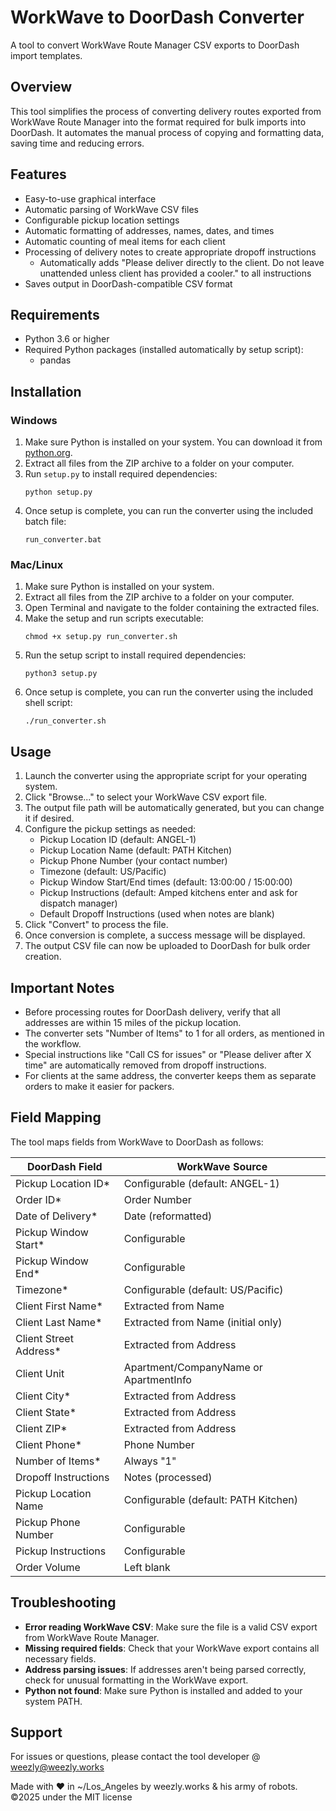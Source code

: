 # WorkWave to DoorDash Converter

A tool to convert WorkWave Route Manager CSV exports to DoorDash import templates.

## Overview

This tool simplifies the process of converting delivery routes exported from WorkWave Route Manager into the format required for bulk imports into DoorDash. It automates the manual process of copying and formatting data, saving time and reducing errors.

## Features

- Easy-to-use graphical interface
- Automatic parsing of WorkWave CSV files
- Configurable pickup location settings
- Automatic formatting of addresses, names, dates, and times
- Automatic counting of meal items for each client
- Processing of delivery notes to create appropriate dropoff instructions
  - Automatically adds "Please deliver directly to the client. Do not leave unattended unless client has provided a cooler." to all instructions
- Saves output in DoorDash-compatible CSV format

## Requirements

- Python 3.6 or higher
- Required Python packages (installed automatically by setup script):
  - pandas

## Installation

### Windows

1. Make sure Python is installed on your system. You can download it from [python.org](https://www.python.org/downloads/).
2. Extract all files from the ZIP archive to a folder on your computer.
3. Run `setup.py` to install required dependencies:
   ```
   python setup.py
   ```
4. Once setup is complete, you can run the converter using the included batch file:
   ```
   run_converter.bat
   ```

### Mac/Linux

1. Make sure Python is installed on your system.
2. Extract all files from the ZIP archive to a folder on your computer.
3. Open Terminal and navigate to the folder containing the extracted files.
4. Make the setup and run scripts executable:
   ```
   chmod +x setup.py run_converter.sh
   ```
5. Run the setup script to install required dependencies:
   ```
   python3 setup.py
   ```
6. Once setup is complete, you can run the converter using the included shell script:
   ```
   ./run_converter.sh
   ```

## Usage

1. Launch the converter using the appropriate script for your operating system.
2. Click "Browse..." to select your WorkWave CSV export file.
3. The output file path will be automatically generated, but you can change it if desired.
4. Configure the pickup settings as needed:
   - Pickup Location ID (default: ANGEL-1)
   - Pickup Location Name (default: PATH Kitchen)
   - Pickup Phone Number (your contact number)
   - Timezone (default: US/Pacific)
   - Pickup Window Start/End times (default: 13:00:00 / 15:00:00)
   - Pickup Instructions (default: Amped kitchens enter and ask for dispatch manager)
   - Default Dropoff Instructions (used when notes are blank)
5. Click "Convert" to process the file.
6. Once conversion is complete, a success message will be displayed.
7. The output CSV file can now be uploaded to DoorDash for bulk order creation.

## Important Notes

- Before processing routes for DoorDash delivery, verify that all addresses are within 15 miles of the pickup location.
- The converter sets "Number of Items" to 1 for all orders, as mentioned in the workflow.
- Special instructions like "Call CS for issues" or "Please deliver after X time" are automatically removed from dropoff instructions.
- For clients at the same address, the converter keeps them as separate orders to make it easier for packers.

## Field Mapping

The tool maps fields from WorkWave to DoorDash as follows:

| DoorDash Field | WorkWave Source |
|----------------|-----------------|
| Pickup Location ID* | Configurable (default: ANGEL-1) |
| Order ID* | Order Number |
| Date of Delivery* | Date (reformatted) |
| Pickup Window Start* | Configurable |
| Pickup Window End* | Configurable |
| Timezone* | Configurable (default: US/Pacific) |
| Client First Name* | Extracted from Name |
| Client Last Name* | Extracted from Name (initial only) |
| Client Street Address* | Extracted from Address |
| Client Unit | Apartment/CompanyName or ApartmentInfo |
| Client City* | Extracted from Address |
| Client State* | Extracted from Address |
| Client ZIP* | Extracted from Address |
| Client Phone* | Phone Number |
| Number of Items* | Always "1" |
| Dropoff Instructions | Notes (processed) |
| Pickup Location Name | Configurable (default: PATH Kitchen) |
| Pickup Phone Number | Configurable |
| Pickup Instructions | Configurable |
| Order Volume | Left blank |

## Troubleshooting

- **Error reading WorkWave CSV**: Make sure the file is a valid CSV export from WorkWave Route Manager.
- **Missing required fields**: Check that your WorkWave export contains all necessary fields.
- **Address parsing issues**: If addresses aren't being parsed correctly, check for unusual formatting in the WorkWave export.
- **Python not found**: Make sure Python is installed and added to your system PATH.

## Support

For issues or questions, please contact the tool developer @ weezly@weezly.works

Made with ❤️ in ~/Los_Angeles by weezly.works & his army of robots. ©2025 under the MIT license
